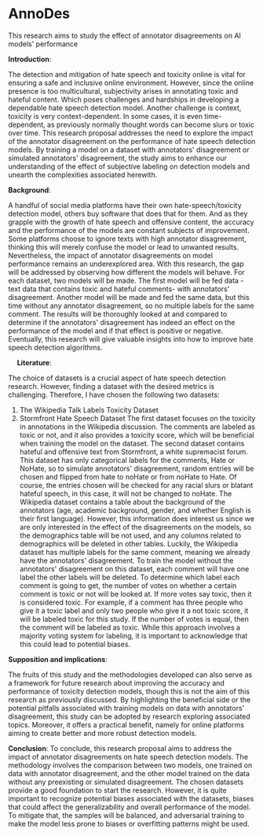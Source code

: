 # AnnoDes
This research aims to study the effect of annotator disagreements on AI models' performance

**Introduction**:

The detection and mitigation of hate speech and toxicity online is vital for ensuring a safe and inclusive online environment. However, since the online presence is too multicultural, subjectivity arises in annotating toxic and hateful content. Which poses challenges and hardships in developing a dependable hate speech detection model. Another challenge is context, toxicity is very context-dependent. In some cases, it is even time-dependent, as previously normally thought words can become slurs or toxic over time. This research proposal addresses the need to explore the impact of the annotator disagreement on the performance of hate speech detection models. By training a model on a dataset with annotators' disagreement or simulated annotators' disagreement, the study aims to enhance our understanding of the effect of subjective labeling on detection models and unearth the complexities associated herewith.

**Background**:

A handful of social media platforms have their own hate-speech/toxicity detection model, others buy software that does that for them. And as they grapple with the growth of hate speech and offensive content, the accuracy and the performance of the models are constant subjects of improvement. Some platforms choose to ignore texts with high annotator disagreement, thinking this will merely confuse the model or lead to unwanted results. Nevertheless, the impact of annotator disagreements on model performance remains an underexplored area. With this research, the gap will be addressed by observing how different the models will behave. For each dataset, two models will be made. The first model will be fed data -text data that contains toxic and hateful comments- with annotators' disagreement. Another model will be made and fed the same data, but this time without any annotator disagreement, so no multiple labels for the same comment. The results will be thoroughly looked at and compared to determine if the annotators' disagreement has indeed an effect on the performance of the model and if that effect is positive or negative. Eventually, this research will give valuable insights into how to improve hate speech detection algorithms.

 
**Literature**:

The choice of datasets is a crucial aspect of hate speech detection research. However, finding a dataset with the desired metrics is challenging. Therefore, I have chosen the following two datasets:
1.	The Wikipedia Talk Labels Toxicity Dataset
2.	Stormfront Hate Speech Dataset
The first dataset focuses on the toxicity in annotations in the Wikipedia discussion. The comments are labeled as toxic or not, and it also provides a toxicity score, which will be beneficial when training the model on the dataset. The second dataset contains hateful and offensive text from Stormfront, a white supremacist forum. This dataset has only categorical labels for the comments, Hate or NoHate, so to simulate annotators' disagreement, random entries will be chosen and flipped from hate to noHate or from noHate to Hate. Of course, the entries chosen will be checked for any racial slurs or blatant hateful speech, in this case, it will not be changed to noHate.
The Wikipedia dataset contains a table about the background of the annotators (age, academic background, gender, and whether English is their first language). However, this information does interest us since we are only interested in the effect of the disagreements on the models, so the demographics table will be not used, and any columns related to demographics will be deleted in other tables. Luckily, the Wikipedia dataset has multiple labels for the same comment, meaning we already have the annotators' disagreement. To train the model without the annotators' disagreement on this dataset, each comment will have one label the other labels will be deleted. To determine which label each comment is going to get, the number of votes on whether a certain comment is toxic or not will be looked at. If more votes say toxic, then it is considered toxic. For example, if a comment has three people who give it a toxic label and only two people who give it a not toxic score, it will be labeled toxic for this study. If the number of votes is equal, then the comment will be labeled as toxic. While this approach involves a majority voting system for labeling, it is important to acknowledge that this could lead to potential biases. 

**Supposition and implications**: 

The fruits of this study and the methodologies developed can also serve as a framework for future research about improving the accuracy and performance of toxicity detection models, though this is not the aim of this research as previously discussed. By highlighting the beneficial side or the potential pitfalls associated with training models on data with annotators' disagreement, this study can be adopted by research exploring associated topics. Moreover, it offers a practical benefit, namely for online platforms aiming to create better and more robust detection models.

**Conclusion**:
To conclude, this research proposal aims to address the impact of annotator disagreements on hate speech detection models. The methodology involves the comparison between two models, one trained on data with annotator disagreement, and the other model trained on the data without any preexisting or simulated disagreement. The chosen datasets provide a good foundation to start the research. However, it is quite important to recognize potential biases associated with the datasets, biases that could affect the generalizability and overall performance of the model. To mitigate that, the samples will be balanced, and adversarial training to make the model less prone to biases or overfitting patterns might be used. 
